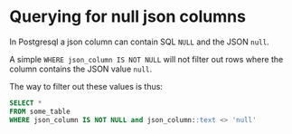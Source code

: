 # Querying for null json columns

In Postgresql a json column can contain SQL `NULL` and the JSON `null`. 

A simple `WHERE json_column IS NOT NULL` will not filter out rows where the column contains the JSON value `null`.

The way to filter out these values is thus:
```sql
SELECT *
FROM some_table
WHERE json_column IS NOT NULL and json_column::text <> 'null'
```